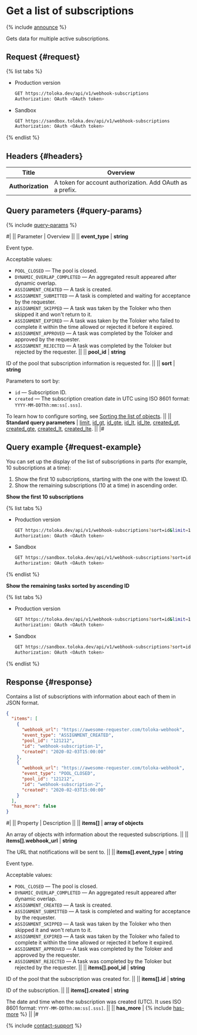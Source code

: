 # Get a list of subscriptions

{% include [announce](../_includes/announce.md) %}

Gets data for multiple active subscriptions.

## Request {#request}

{% list tabs %}

- Production version

  ```bash
  GET https://toloka.dev/api/v1/webhook-subscriptions
  Authorization: OAuth <OAuth token>
  ```

- Sandbox

  ```bash
  GET https://sandbox.toloka.dev/api/v1/webhook-subscriptions
  Authorization: OAuth <OAuth token>
  ```

{% endlist %}

## Headers {#headers}

Title | Overview
----- | -----
**Authorization** | A token for account authorization. Add OAuth as a prefix.

## Query parameters {#query-params}

{% include [query-params](../_includes/query-params.md) %}

#|
|| Parameter | Overview ||
|| **event_type** | **string**

Event type.

Acceptable values:

- `POOL_CLOSED` — The pool is closed.
- `DYNAMIC_OVERLAP_COMPLETED` — An aggregated result appeared after dynamic overlap.
- `ASSIGNMENT_CREATED` — A task is created.
- `ASSIGNMENT_SUBMITTED` — A task is completed and waiting for acceptance by the requester.
- `ASSIGNMENT_SKIPPED` — A task was taken by the Toloker who then skipped it and won't return to it.
- `ASSIGNMENT_EXPIRED` — A task was taken by the Toloker who failed to complete it within the time allowed or rejected it before it expired.
- `ASSIGNMENT_APPROVED` — A task was completed by the Toloker and approved by the requester.
- `ASSIGNMENT_REJECTED` — A task was completed by the Toloker but rejected by the requester. ||
|| **pool_id** | **string**

ID of the pool that subscription information is requested for. ||
|| **sort** | **string**

Parameters to sort by:

- `id` — Subscription ID.
- `created` — The subscription creation date in UTC using ISO 8601 format: `YYYY-MM-DDThh:mm:ss[.sss]`.

To learn how to configure sorting, see [Sorting the list of objects](sorting.md). ||
|| **Standard query parameters** | [limit](standard-query-parameters.md#limit), [id_gt](standard-query-parameters.md#id_gt), [id_gte](standard-query-parameters.md#id_gte), [id_lt](standard-query-parameters.md#id_lt), [id_lte](standard-query-parameters.md#id_lte), [created_gt](standard-query-parameters.md#created_gt), [created_gte](standard-query-parameters.md#created_gte), [created_lt](standard-query-parameters.md#created_lt), [created_lte](standard-query-parameters.md#created_lte). ||
|#

## Query example {#request-example}

You can set up the display of the list of subscriptions in parts (for example, 10 subscriptions at a time):

1. Show the first 10 subscriptions, starting with the one with the lowest ID.
1. Show the remaining subscriptions (10 at a time) in ascending order.

**Show the first 10 subscriptions**

{% list tabs %}

- Production version

  ```bash
  GET https://toloka.dev/api/v1/webhook-subscriptions?sort=id&limit=10
  Authorization: OAuth <OAuth token>
  ```

- Sandbox

  ```bash
  GET https://sandbox.toloka.dev/api/v1/webhook-subscriptions?sort=id&limit=10
  Authorization: OAuth <OAuth token>
  ```

{% endlist %}

**Show the remaining tasks sorted by ascending ID**

{% list tabs %}

- Production version

  ```bash
  GET https://toloka.dev/api/v1/webhook-subscriptions?sort=id&limit=10&id_gt=<ID of the last subsciption from the previous response>
  Authorization: OAuth <OAuth token>
  ```

- Sandbox

  ```bash
  GET https://sandbox.toloka.dev/api/v1/webhook-subscriptions?sort=id&limit=10&id_gt=<ID of the last subsciption from the previous response>
  Authorization: OAuth <OAuth token>
  ```

{% endlist %}

## Response {#response}

Contains a list of subscriptions with information about each of them in JSON format.

```json
{
  "items": [
    {
      "webhook_url": "https://awesome-requester.com/toloka-webhook",
      "event_type": "ASSIGNMENT_CREATED",
      "pool_id": "121212",
      "id": "webhook-subscription-1",
      "created": "2020-02-03T15:00:00"
    },
    {
      "webhook_url": "https://awesome-requester.com/toloka-webhook",
      "event_type": "POOL_CLOSED",
      "pool_id": "121212",
      "id": "webhook-subscription-2",
      "created": "2020-02-03T15:00:00"
    }
  ],
  "has_more": false
}
```

#|
|| Property | Description ||
|| **items[]** | **array of objects**

An array of objects with information about the requested subscriptions. ||
|| **items[].webhook_url** | **string**

The URL that notifications will be sent to. ||
|| **items[].event_type** | **string**

Event type.

Acceptable values:

- `POOL_CLOSED` — The pool is closed.
- `DYNAMIC_OVERLAP_COMPLETED` — An aggregated result appeared after dynamic overlap.
- `ASSIGNMENT_CREATED` — A task is created.
- `ASSIGNMENT_SUBMITTED` — A task is completed and waiting for acceptance by the requester.
- `ASSIGNMENT_SKIPPED` — A task was taken by the Toloker who then skipped it and won't return to it.
- `ASSIGNMENT_EXPIRED` — A task was taken by the Toloker who failed to complete it within the time allowed or rejected it before it expired.
- `ASSIGNMENT_APPROVED` — A task was completed by the Toloker and approved by the requester.
- `ASSIGNMENT_REJECTED` — A task was completed by the Toloker but rejected by the requester. ||
|| **items[].pool_id** | **string**

ID of the pool that the subscription was created for. ||
|| **items[].id** | **string**

ID of the subscription. ||
|| **items[].created** | **string**

The date and time when the subscription was created (UTC). It uses ISO 8601 format: `YYYY-MM-DDThh:mm:ss[.sss]`. ||
|| **has_more** | {% include [has-more](../_includes/has-more.md) %} ||
|#

{% include [contact-support](../../guide/_includes/contact-support.md) %}